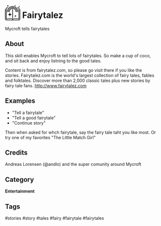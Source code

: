# <img src='story-512.png' card_color='#40DBB0' width='50' height='50' style='vertical-align:bottom'/> Fairytalez
Mycroft tells fairytales

## About
This skill enables Mycroft to tell lots of fairytales. So make a cup of coco, and sit back and enjoy listning to the good tales.

Content is from fairytalez.com, so please go visit there if you like the stories.
Fairytalez.com is the world's largest collection of fairy tales, fables and folktales. Discover more than 2,000 classic tales plus new stories by fairy tale fans.
http://www.fairytalez.com



## Examples
* "Tell a fairytale"
* "Tell a good fairytale"
* "Continue story"

Then when asked for whch fairytale, say the fairy tale taht you like most. Or try one of my
favorites "The Little Match Girl"

## Credits
Andreas Lorensen (@andlo) and the super comunity around Mycroft

## Category
**Entertainment**


## Tags
#stories
#story
#tales
#fairy
#fairytale
#fairytales
